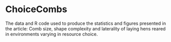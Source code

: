 # ChoiceCombs

The data and R code used to produce the statistics and figures presented in the article: Comb size, shape complexity and laterality of laying hens reared in environments varying in resource choice.
